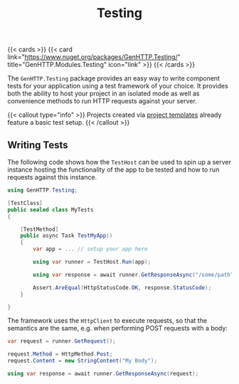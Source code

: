 ﻿---
title: Testing
weight: 3
description: 'Introduction to testing applications written by using the GenHTTP framework.'
cascade:
  type: docs
---

{{< cards >}}
{{< card link="https://www.nuget.org/packages/GenHTTP.Testing/" title="GenHTTP.Modules.Testing" icon="link" >}}
{{< /cards >}}

The `GenHTTP.Testing` package provides an easy way to write component tests for
your application using a test framework of your choice. It provides both the
ability to host your project in an isolated mode as well as convenience methods
to run HTTP requests against your server.

{{< callout type="info" >}}
Projects created via [project templates](../content/templates/) already feature a basic test setup.
{{< /callout >}}

## Writing Tests

The following code shows how the `TestHost` can be used to spin up a server instance
hosting the functionality of the app to be tested and how to run requests against
this instance.

```csharp
using GenHTTP.Testing;

[TestClass]
public sealed class MyTests
{

    [TestMethod]
    public async Task TestMyApp()
    {
        var app = ... // setup your app here

        using var runner = TestHost.Run(app);

        using var response = await runner.GetResponseAsync("/some/path");

        Assert.AreEqual(HttpStatusCode.OK, response.StatusCode);
    }

}
```

The framework uses the `HttpClient` to execute requests, so that the semantics
are the same, e.g. when performing POST requests with a body:

```csharp
var request = runner.GetRequest();

request.Method = HttpMethod.Post;
request.Content = new StringContent("My Body");

using var response = await runner.GetResponseAsync(request);
```
